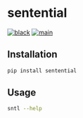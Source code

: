 # sentential

[![black](https://github.com/bkeane/sentential/actions/workflows/black.yml/badge.svg)](https://github.com/bkeane/sentential/actions/workflows/black.yml)
[![main](https://github.com/bkeane/sentential/actions/workflows/main.yml/badge.svg)](https://github.com/bkeane/sentential/actions/workflows/main.yml)

## Installation
```bash
pip install sentential
```

## Usage
```bash
sntl --help
```
